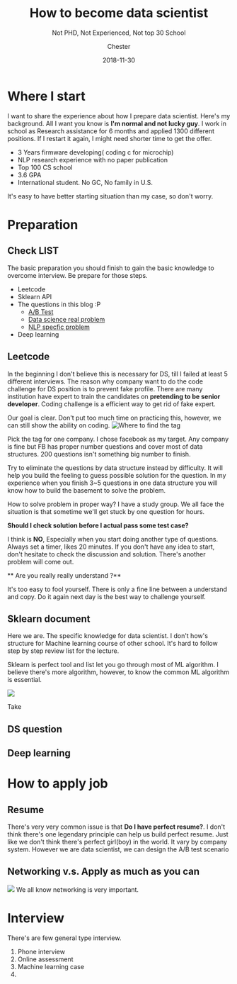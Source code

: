 ﻿---
layout:     post
title:      How to become data scientist
subtitle:   Not PHD, Not Experienced, Not top 30 School
date:       2018-11-30
author:    Chester
header-img: img/failure.jpg
catalog: true
tags:
    - Job
---
# Where I start
I want to share the experience about how I prepare data scientist. Here's my background. All I want you know is **I'm normal and not lucky guy**. I work in school as Research assistance for 6 months and applied 1300 different positions. If I restart it again, I might need shorter time to get the offer.

 - 3 Years firmware developing( coding c for microchip)
 - NLP research experience with no paper publication
 - Top 100 CS school
 - 3.6 GPA 
 - International student. No GC, No family in U.S.
 
 It's  easy to have better starting situation than my case,  so don't worry.
 
# Preparation


## Check LIST
The basic preparation you should finish to gain the basic knowledge to overcome interview. Be prepare for those steps. 
- Leetcode 
- Sklearn API
-  The questions in this blog :P
	- [A/B Test](https://chesterhsieh.github.io/2018/11/09/ABTest/)
	- [Data science real problem](https://chesterhsieh.github.io/2018/11/20/DS-Question-Collection/)
	- [NLP specfic problem](https://chesterhsieh.github.io/2018/12/02/2018-11-19-NLP_InterViewQuestion/)
- Deep learning
## Leetcode
In the beginning I don't believe this is necessary for DS, till I failed at least 5 different interviews. The reason why company want to do the code challenge for DS position is to prevent fake profile. There are many institution have expert to train the  candidates on **pretending to be senior developer**.  Coding challenge is a efficient way to get rid of fake expert. 

Our goal is clear. Don't put too much time on practicing this, however, we can still show the ability on coding. 
![
Where to find the tag](https://lh3.googleusercontent.com/y6szAzphgYGRKO2IETGBPvbP3-uWLplJZSQJEG1rxG31aFqDQq08_LYp8Xy2HTFXudayu2Gqaqhu "Tag")

Pick the tag for one company. I chose facebook as my target. Any company is fine but FB has proper number questions and cover most of data structures. 200 questions isn't something big number to finish.

Try to eliminate the questions by data structure instead by difficulty. It will help you build the feeling to guess possible solution for the question. In my experience when you finish 3~5 questions in one data structure you will know how to build the basement to solve the problem. 

How to solve problem in proper way? I have a study group. We all face the situation is that sometime we'll get stuck by one question for hours. 

**Should I check solution before I actual pass some test case?**

I think is **NO**, Especially when you start doing another type of questions. Always set a timer, likes 20 minutes. If you don't have any idea to start, don't hesitate to check the discussion and solution. There's another problem will come out.

** Are you really really understand ?**

It's too easy to fool yourself. There is only a fine line between a understand and copy. Do it again next day is the best way to challenge yourself.

## Sklearn document
Here we are. The specific knowledge for data scientist. I don't how's structure for Machine learning course of other school. It's hard to follow step by step review list for the lecture. 

Sklearn is perfect tool and list let you go through most of ML algorithm. I believe there's more algorithm, however, to know the common ML algorithm is essential. 


![](https://lh3.googleusercontent.com/0hxHu4GWzh9yOQmlovdKqaeg20BOc7EAWXi0mYm0-w-kgodxpcFVAl5CKi2AvYcFfEVzdiENzGYi)

Take 
## DS question
## Deep learning

# How to apply job
## Resume 
There's very very common issue is that  **Do I have perfect resume?**. I don't think there's one legendary principle can help us build perfect resume. Just like we don't think there's perfect girl(boy) in the world. It vary by company system. However we are data scientist, we can design the A/B test scenario

## Networking v.s. Apply as much as you can

![](https://cdn-images-1.medium.com/max/1600/1*gBLsSYp3M9gYhsgprRHVww.jpeg)
We all know networking is very important.

# Interview 
There's are few general type interview.
1. Phone interview
2. Online assessment
3. Machine learning case
4. 

<!--stackedit_data:
eyJoaXN0b3J5IjpbODgzNDk3NjE0LDM5MTA5Nzk2MywxNDAzMT
c4MjQ5LC0zOTQyNDE3MjAsLTc0NzY4MTgwMywtNjQ2Nzk3MTg0
LDEzMjM5OTY0MjcsMTk5NTc2NDgxMywtODI3Njg2NzczXX0=
-->